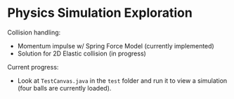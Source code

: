 # Physics Simulation Exploration

Collision handling:
- Momentum impulse w/ Spring Force Model (currently implemented)
- Solution for 2D Elastic collision (in progress)

Current progress:
- Look at `TestCanvas.java` in the `test` folder and run it to view a simulation (four balls are currently loaded).
